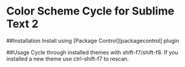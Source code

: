 # Color Scheme Cycle for Sublime Text 2

##Installation
Install using [Package Control][packagecontrol] plugin

##Usage
Cycle through installed themes with shift-f7/shift-f8. If you installed a new theme use ctrl-shift-f7 to rescan. 